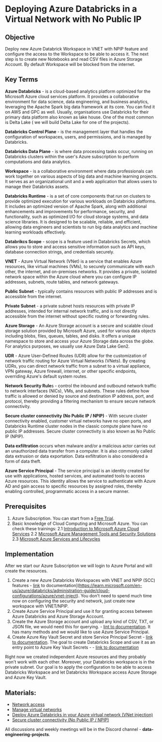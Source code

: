 # Deploying Azure Databricks in a Virtual Network with No Public IP

## Objective

Deploy new Azure Databrick Workspace in VNET with NPIP feature and configure the access to the Workspace to be able to access it. The next step is to create new Notebooks and read CSV files in Azure Storage Account. By default Workspace will be blocked from the internet.

## Key Terms

**Azure Databricks** -  is a cloud-based analytics platform optimized for the Microsoft Azure cloud services platform. It provides a collaborative environment for data science, data engineering, and business analytics, leveraging the Apache Spark big data framework at its core.  You can find it on AWS and GPC as well. Usually, organisations use Databricks for their primary data platform also known as lake house. One of the most common is Delta Lake ( we will build Delta Lake for one of the projects).

**Databricks Control Plane** -  is the management layer that handles the configuration of workspaces, users, and permissions, and is managed by Databricks. 

**Databricks Data Plane** - is where data processing tasks occur, running on Databricks clusters within the user's Azure subscription to perform computations and data analytics.

**Workspace** - is a collaborative environment where data professionals can work together on various aspects of big data and machine learning projects. It serves as an organizational unit and a web application that allows users to manage their Databricks assets. 

**Databricks Runtime** - is a set of core components that run on clusters to provide optimized execution for various workloads on Databricks platforms. It includes an optimized version of Apache Spark, along with additional enhancements and improvements for performance, security, and functionality, such as optimized I/O for cloud storage systems, and data science libraries. It is designed to be scalable, reliable, and efficient, allowing data engineers and scientists to run big data analytics and machine learning workloads effectively.

**Databrikcs Scope** - scope is a feature used in Databricks Secrets, which allows you to store and access sensitive information such as API keys, database connection strings, and credentials securely.

**VNET** - Azure Virtual Network (VNet) is a service that enables Azure resources, like virtual machines (VMs), to securely communicate with each other, the internet, and on-premises networks. It provides a private, isolated network space within the Azure cloud where you can configure IP addresses, subnets, route tables, and network gateways.

**Public Subnet** - typically contains resources with public IP addresses and is accessible from the internet.

**Private Subnet** - a private subnet hosts resources with private IP addresses, intended for internal network traffic, and is not directly accessible from the internet without specific routing or forwarding rules.

**Azure Storage** - An Azure Storage account is a secure and scalable cloud storage solution provided by Microsoft Azure, used for various data objects including blobs, files, queues, tables, and disks. It offers a unique namespace to store and access your Azure Storage data across the globe. For analytics purposes, we usually use Azure Data Lake Gen2.

**UDR** - Azure User-Defined Routes (UDR) allow for the customization of network traffic routing for Azure Virtual Networks (VNets). By creating UDRs, you can direct network traffic from a subnet to a virtual appliance, VPN gateway, Azure firewall, internet, or other specific endpoints, overriding Azure's default system routes.

**Network Security Rule**s - control the inbound and outbound network traffic to network interfaces (NICs), VMs, and subnets. These rules define how traffic is allowed or denied by source and destination IP address, port, and protocol, thereby providing a filtering mechanism to ensure secure network connectivity.

**Secure cluster connectivity (No Public IP / NPIP)** - With secure cluster connectivity enabled, customer virtual networks have no open ports, and Databricks Runtime cluster nodes in the classic compute plane have no public IP addresses. Secure cluster connectivity is also known as No Public IP (NPIP).

**Data exfiltration** occurs when malware and/or a malicious actor carries out an unauthorized data transfer from a computer. It is also commonly called data extrusion or data exportation. Data exfiltration is also considered a form of data theft.

**Azure Service Principal** - The service principal is an identity created for use with applications, hosted services, and automated tools to access Azure resources. This identity allows the service to authenticate with Azure AD and gain access to specific resources by assigned roles, thereby enabling controlled, programmatic access in a secure manner.

## Prerequisites

1. Azure Subscription. You can start from a [Free](https://azure.microsoft.com/en-us/free/)[ Trial](https://azure.microsoft.com/en-us/free/).
2. Basic knowledge of Cloud Computing and Microsoft Azure. You can check these trainings:
   2.1 [Introduction to Microsoft Azure Cloud Services](https://www.coursera.org/learn/microsoft-azure-cloud-services)
   2.2 [Microsoft Azure Management Tools and Security Solutions](https://www.coursera.org/learn/microsoft-azure-services-lifecycles)
   2.3 [Microsoft Azure Services and Lifecycles](https://www.coursera.org/learn/microsoft-azure-services-lifecycles)

## Implementation

After we start our Azure Subscription we will login to Azure Portal and will create the resources.

1. Create a new Azure Databricks Workspaces with VNET and NPIP (SCC) features - [link](https://learn.microsoft.com/en-us/azure/databricks/administration-guide/cloud-configurations/azure/vnet-inject) to documentation](https://learn.microsoft.com/en-us/azure/databricks/administration-guide/cloud-configurations/azure/vnet-inject). You don't need to spend much time now on configuring the security and network, just create new workspace with VNET/NPIP.
2. Create Azure Service Principal and use it for granting access between Azure Databricks and Azure Storage Account. 
3. Create the Azure Storage account and upload any kind of CSV, TXT, or JSON file, we would need this for querying. - [lint to documentation](https://learn.microsoft.com/en-us/azure/databricks/storage/azure-storage). It has many methods and we would like to use Azure Service Principal.
4. Create Azure Key Vault Secret and store Service Principal Secret - [link to documentation](https://learn.microsoft.com/en-us/azure/key-vault/general/quick-create-portal). The goal to create Databricks Scope and use it as an entry point to Azure Key Vault Secrets - - [link to documentation](https://learn.microsoft.com/en-us/azure/databricks/security/secrets/secret-scopes)

Right now we created independent Azure resources and they probably won't work with each other. Moreover, your Databricks workspace is in the private subnet. Our goal is to apply the configuration to be able to access Databricks Workspace and let Databricks Workspace access Azure Storage and Azure Key Vault. 

## Materials:
- [Network access](https://learn.microsoft.com/en-us/azure/databricks/security/network/)
- [Manage virtual networks](https://learn.microsoft.com/en-us/azure/databricks/security/network/manage-vpcs)
- [Deploy Azure Databricks in your Azure virtual network (VNet injection)](https://learn.microsoft.com/en-us/azure/databricks/administration-guide/cloud-configurations/azure/vnet-inject)
- [Secure cluster connectivity (No Public IP / NPIP)](https://learn.microsoft.com/en-us/azure/databricks/security/network/secure-cluster-connectivity)

All discussions and weekly meetings will be in the Discord channel - **data-engineering-projects**.





